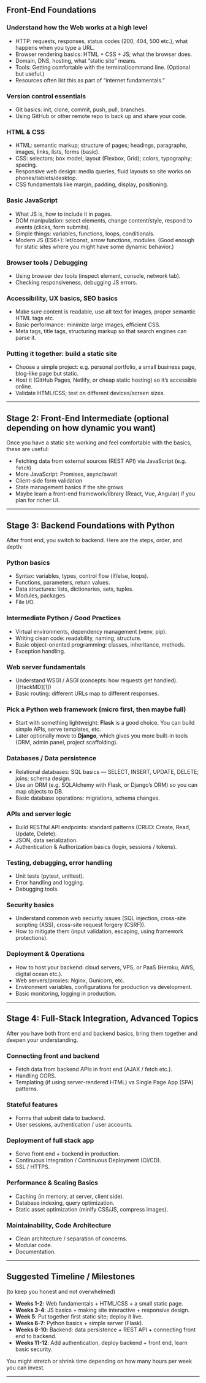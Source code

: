 ## Front-End Foundations

### Understand how the Web works at a high level

* HTTP: requests, responses, status codes (200, 404, 500 etc.), what happens when you type a URL.
* Browser rendering basics: HTML + CSS + JS; what the browser does.
* Domain, DNS, hosting, what “static site” means.
* Tools: Getting comfortable with the terminal/command line. (Optional but useful.)
* Resources often list this as part of “internet fundamentals.”

### Version control essentials

* Git basics: init, clone, commit, push, pull, branches.
* Using GitHub or other remote repo to back up and share your code.

### HTML & CSS

* HTML: semantic markup; structure of pages; headings, paragraphs, images, links, lists, forms (basic).
* CSS: selectors; box model; layout (Flexbox, Grid); colors, typography; spacing.
* Responsive web design: media queries, fluid layouts so site works on phones/tablets/desktop.
* CSS fundamentals like margin, padding, display, positioning.

### Basic JavaScript

* What JS is, how to include it in pages.
* DOM manipulation: select elements, change content/style, respond to events (clicks, form submits).
* Simple things: variables, functions, loops, conditionals.
* Modern JS (ES6+): let/const, arrow functions, modules. (Good enough for static sites where you might have some dynamic behavior.)

### Browser tools / Debugging

* Using browser dev tools (inspect element, console, network tab).
* Checking responsiveness, debugging JS errors.

### Accessibility, UX basics, SEO basics

* Make sure content is readable, use alt text for images, proper semantic HTML tags etc.
* Basic performance: minimize large images, efficient CSS.
* Meta tags, title tags, structuring markup so that search engines can parse it.

### Putting it together: build a static site

* Choose a simple project: e.g. personal portfolio, a small business page, blog-like page but static.
* Host it (GitHub Pages, Netlify, or cheap static hosting) so it’s accessible online.
* Validate HTML/CSS; test on different devices/screen sizes.

---

## Stage 2: Front-End Intermediate (optional depending on how dynamic you want)

Once you have a static site working and feel comfortable with the basics, these are useful:

* Fetching data from external sources (REST API) via JavaScript (e.g. `fetch`)
* More JavaScript: Promises, async/await
* Client-side form validation
* State management basics if the site grows
* Maybe learn a front-end framework/library (React, Vue, Angular) if you plan for richer UI.

---

## Stage 3: Backend Foundations with Python

After front end, you switch to backend. Here are the steps, order, and depth:

### Python basics

* Syntax: variables, types, control flow (if/else, loops).
* Functions, parameters, return values.
* Data structures: lists, dictionaries, sets, tuples.
* Modules, packages.
* File I/O.

### Intermediate Python / Good Practices

* Virtual environments, dependency management (venv, pip).
* Writing clean code: readability, naming, structure.
* Basic object-oriented programming: classes, inheritance, methods.
* Exception handling.

### Web server fundamentals

* Understand WSGI / ASGI (concepts: how requests get handled). ([HackMD][1])
* Basic routing: different URLs map to different responses.

### Pick a Python web framework (micro first, then maybe full)

* Start with something lightweight: **Flask** is a good choice. You can build simple APIs, serve templates, etc.
* Later optionally move to **Django**, which gives you more built-in tools (ORM, admin panel, project scaffolding).

### Databases / Data persistence

* Relational databases: SQL basics — SELECT, INSERT, UPDATE, DELETE; joins; schema design.
* Use an ORM (e.g. SQLAlchemy with Flask, or Django’s ORM) so you can map objects to DB.
* Basic database operations: migrations, schema changes.

### APIs and server logic

* Build RESTful API endpoints: standard patterns (CRUD: Create, Read, Update, Delete).
* JSON, data serialization.
* Authentication & Authorization basics (login, sessions / tokens).

### Testing, debugging, error handling

* Unit tests (pytest, unittest).
* Error handling and logging.
* Debugging tools.

### Security basics

* Understand common web security issues (SQL injection, cross-site scripting (XSS), cross-site request forgery (CSRF)).
* How to mitigate them (input validation, escaping, using framework protections).

### Deployment & Operations

* How to host your backend: cloud servers, VPS, or PaaS (Heroku, AWS, digital ocean etc.).
* Web servers/proxies: Nginx, Gunicorn, etc.
* Environment variables, configurations for production vs development.
* Basic monitoring, logging in production.

---

## Stage 4: Full-Stack Integration, Advanced Topics

After you have both front end and backend basics, bring them together and deepen your understanding.

### Connecting front and backend

* Fetch data from backend APIs in front end (AJAX / fetch etc.).
* Handling CORS.
* Templating (if using server-rendered HTML) vs Single Page App (SPA) patterns.

### Stateful features

* Forms that submit data to backend.
* User sessions, authentication / user accounts.

### Deployment of full stack app

* Serve front end + backend in production.
* Continuous Integration / Continuous Deployment (CI/CD).
* SSL / HTTPS.

### Performance & Scaling Basics

* Caching (in memory, at server, client side).
* Database indexing, query optimization.
* Static asset optimization (minify CSS/JS, compress images).

### Maintainability, Code Architecture

* Clean architecture / separation of concerns.
* Modular code.
* Documentation.

---

## Suggested Timeline / Milestones

(to keep you honest and not overwhelmed)

* **Weeks 1-2**: Web fundamentals + HTML/CSS + a small static page.
* **Weeks 3-4**: JS basics + making site interactive + responsive design.
* **Week 5**: Put together first static site; deploy it live.
* **Weeks 6-7**: Python basics + simple server (Flask).
* **Weeks 8-10**: Backend: data persistence + REST API + connecting front end to backend.
* **Weeks 11-12**: Add authentication, deploy backend + front end, learn basic security.

You might stretch or shrink time depending on how many hours per week you can invest.

---
